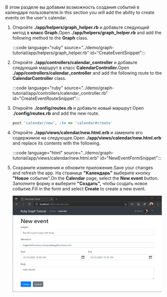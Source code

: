 <!-- markdownlint-disable MD002 MD041 -->

<span data-ttu-id="e52a6-101">В этом разделе вы добавим возможность создания событий в календаре пользователя.</span><span class="sxs-lookup"><span data-stu-id="e52a6-101">In this section you will add the ability to create events on the user's calendar.</span></span>

1. <span data-ttu-id="e52a6-102">Откройте **./app/helpers/graph_helper.rb** и добавьте следующий метод в **класс Graph.**</span><span class="sxs-lookup"><span data-stu-id="e52a6-102">Open **./app/helpers/graph_helper.rb** and add the following method to the **Graph** class.</span></span>

    :::code language="ruby" source="../demo/graph-tutorial/app/helpers/graph_helper.rb" id="CreateEventSnippet":::

1. <span data-ttu-id="e52a6-103">Откройте **./app/controllers/calendar_controller** и добавьте следующий маршрут в класс **CalendarController.**</span><span class="sxs-lookup"><span data-stu-id="e52a6-103">Open **./app/controllers/calendar_controller** and add the following route to the **CalendarController** class.</span></span>

    :::code language="ruby" source="../demo/graph-tutorial/app/controllers/calendar_controller.rb" id="CreateEventRouteSnippet":::

1. <span data-ttu-id="e52a6-104">Откройте **./config/routes.rb** и добавьте новый маршрут.</span><span class="sxs-lookup"><span data-stu-id="e52a6-104">Open **./config/routes.rb** and add the new route.</span></span>

    ```ruby
    post 'calendar/new', :to => 'calendar#create'
    ```

1. <span data-ttu-id="e52a6-105">Откройте **./app/views/calendar/new.html.erb** и замените его содержимое на следующее.</span><span class="sxs-lookup"><span data-stu-id="e52a6-105">Open **./app/views/calendar/new.html.erb** and replace its contents with the following.</span></span>

    :::code language="html" source="../demo/graph-tutorial/app/views/calendar/new.html.erb" id="NewEventFormSnippet":::

1. <span data-ttu-id="e52a6-106">Сохраните изменения и обновите приложение.</span><span class="sxs-lookup"><span data-stu-id="e52a6-106">Save your changes and refresh the app.</span></span> <span data-ttu-id="e52a6-107">На странице **"Календарь"** выберите кнопку **"Новое** событие".</span><span class="sxs-lookup"><span data-stu-id="e52a6-107">On the **Calendar** page, select the **New event** button.</span></span> <span data-ttu-id="e52a6-108">Заполните форму и выберите **"Создать",** чтобы создать новое событие.</span><span class="sxs-lookup"><span data-stu-id="e52a6-108">Fill in the form and select **Create** to create a new event.</span></span>

    ![Снимок экрана с новой формой события](images/create-event-01.png)
